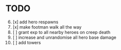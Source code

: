 # TODO

6. [x] add hero respawns
8. [x] make footman walk all the way
9. [ ] grant exp to all nearby heroes on creep death
10. [ ] increase and unrandomise all hero base damage
11. [ ] add towers
